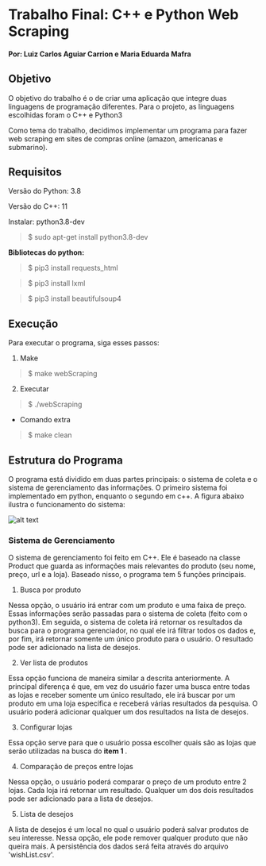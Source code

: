 <h1> Trabalho Final: C++ e Python Web Scraping </h1>
<h4> Por: Luiz Carlos Aguiar Carrion e Maria Eduarda Mafra </h4>

<h2> Objetivo </h2>
<p> O objetivo do trabalho é o de criar uma aplicação que integre duas linguagens de programação diferentes. Para o projeto, as linguagens escolhidas foram o C++ e Python3 </p>
<p> Como tema do trabalho, decidimos implementar um programa para fazer web scraping em sites de compras online (amazon, americanas e submarino). </p>

<h2> Requisitos </h2>
<p> Versão do Python: 3.8 </p>
<p> Versão do C++: 11 </p>

<p> Instalar: python3.8-dev </p>

> $ sudo apt-get install python3.8-dev

<p><b> Bibliotecas do python: </b></p>

> $ pip3 install requests_html

> $ pip3 install lxml 

> $ pip3 install beautifulsoup4

<h2> Execução </h2>

<p> Para executar o programa, siga esses passos: </p>

1. Make

> $ make webScraping

2. Executar

> $ ./webScraping

* Comando extra

> $ make clean

<h2> Estrutura do Programa </h2>
<p> O programa está dividido em duas partes principais: o sistema de coleta e o sistema de gerenciamento das informações. O primeiro sistema foi implementado em python, enquanto o segundo em c++. A figura abaixo ilustra o funcionamento do sistema: </p>

![alt text](https://i.ibb.co/2tYRpVD/pasted-image-0.png "Figura 1")

<h3> Sistema de Gerenciamento </h3>
<p> O sistema de gerenciamento foi feito em C++. Ele é baseado na classe Product que guarda as informações mais relevantes do produto (seu nome, preço, url e a loja). Baseado nisso, o programa tem 5 funções principais. </p>

1. Busca por produto
<p> Nessa opção, o usuário irá entrar com um produto e uma faixa de preço. Essas informações serão passadas para o sistema de coleta (feito com o python3). Em seguida, o sistema de coleta irá retornar os resultados da busca para o programa gerenciador, no qual ele irá filtrar todos os dados e, por fim, irá retornar somente um único produto para o usuário. O resultado pode ser adicionado na lista de desejos. </p>

2. Ver lista de produtos
<p> Essa opção funciona de maneira similar a descrita anteriormente. A principal diferença é que, em vez do usuário fazer uma busca entre todas as lojas e receber somente um único resultado, ele irá buscar por um produto em uma loja específica e receberá várias resultados da pesquisa. O usuário poderá adicionar qualquer um dos resultados na lista de desejos. </p>

3. Configurar lojas
<p> Essa opção serve para que o usuário possa escolher quais são as lojas que serão utilizadas na busca do <b> item 1 </b>.</p>

4. Comparação de preços entre lojas
<p> Nessa opção, o usuário poderá comparar o preço de um produto entre 2 lojas. Cada loja irá retornar um resultado. Qualquer um dos dois resultados pode ser adicionado para a lista de desejos. </p>

5. Lista de desejos
<p> A lista de desejos é um local no qual o usuário poderá salvar produtos de seu interesse. Nessa opção, ele pode remover qualquer produto que não queira mais. A persistência dos dados será feita através do arquivo 'wishList.csv'. </p>
